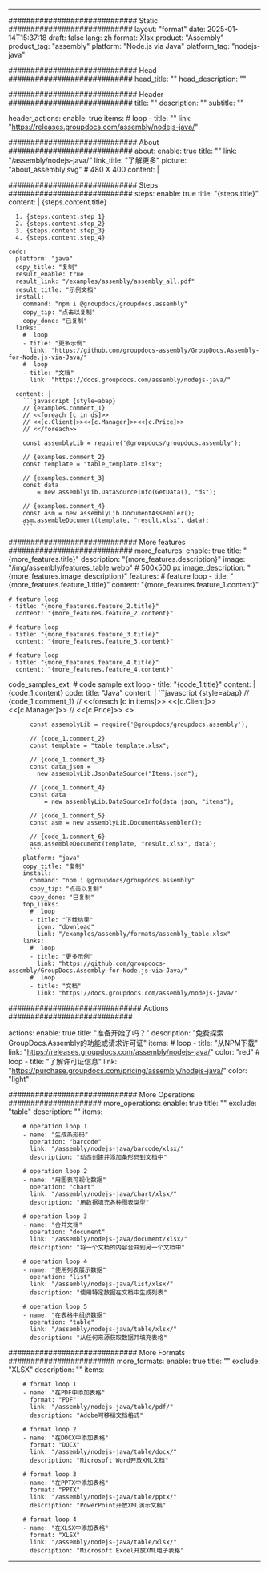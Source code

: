



---
############################# Static ############################
layout: "format"
date:  2025-01-14T15:37:18
draft: false
lang: zh
format: Xlsx
product: "Assembly"
product_tag: "assembly"
platform: "Node.js via Java"
platform_tag: "nodejs-java"

############################# Head ############################
head_title: ""
head_description: ""

############################# Header ############################
title: "" 
description: ""
subtitle: "" 

header_actions:
  enable: true
  items:
    #  loop
    - title: ""
      link: "https://releases.groupdocs.com/assembly/nodejs-java/"
      
############################# About ############################
about:
    enable: true
    title: ""
    link: "/assembly/nodejs-java/"
    link_title: "了解更多"
    picture: "about_assembly.svg" # 480 X 400
    content: |
       

############################# Steps ############################
steps:
    enable: true
    title: "{steps.title}"
    content: |
      {steps.content.title}
      
      1. {steps.content.step_1}
      2. {steps.content.step_2}
      3. {steps.content.step_3}
      4. {steps.content.step_4}
   
    code:
      platform: "java"
      copy_title: "复制"
      result_enable: true
      result_link: "/examples/assembly/assembly_all.pdf"
      result_title: "示例文档"
      install:
        command: "npm i @groupdocs/groupdocs.assembly"
        copy_tip: "点击以复制"
        copy_done: "已复制"
      links:
        #  loop
        - title: "更多示例"
          link: "https://github.com/groupdocs-assembly/GroupDocs.Assembly-for-Node.js-via-Java/"
        #  loop
        - title: "文档"
          link: "https://docs.groupdocs.com/assembly/nodejs-java/"
          
      content: |
        ```javascript {style=abap}
        // {examples.comment_1}
        // <<foreach [c in ds]>>
        // <<[c.Client]>><<[c.Manager]>><<[c.Price]>>
        // <</foreach>>
    
        const assemblyLib = require('@groupdocs/groupdocs.assembly');

        // {examples.comment_2}
        const template = "table_template.xlsx";

        // {examples.comment_3}
        const data 
            = new assemblyLib.DataSourceInfo(GetData(), "ds");

        // {examples.comment_4}
        const asm = new assemblyLib.DocumentAssembler();
        asm.assembleDocument(template, "result.xlsx", data);
        ```           

############################# More features ############################
more_features:
  enable: true
  title: "{more_features.title}"
  description: "{more_features.description}"
  image: "/img/assembly/features_table.webp" # 500x500 px
  image_description: "{more_features.image_description}"
  features:
    # feature loop
    - title: "{more_features.feature_1.title}"
      content: "{more_features.feature_1.content}"

    # feature loop
    - title: "{more_features.feature_2.title}"
      content: "{more_features.feature_2.content}"

    # feature loop
    - title: "{more_features.feature_3.title}"
      content: "{more_features.feature_3.content}"

    # feature loop
    - title: "{more_features.feature_4.title}"
      content: "{more_features.feature_4.content}"
      
  code_samples_ext:
    # code sample ext loop
    - title: "{code_1.title}"
      content: |
        {code_1.content}
      code:
        title: "Java"
        content: |
          ```javascript {style=abap}
          // {code_1.comment_1}
          // <<foreach [c in items]>> <<[c.Client]>><<[c.Manager]>>
          //  <<[c.Price]>> <</foreach>>
          
          const assemblyLib = require('@groupdocs/groupdocs.assembly');

          // {code_1.comment_2}
          const template = "table_template.xlsx";

          // {code_1.comment_3}
          const data_json = 
            new assemblyLib.JsonDataSource("Items.json");

          // {code_1.comment_4}
          const data 
              = new assemblyLib.DataSourceInfo(data_json, "items");

          // {code_1.comment_5}
          const asm = new assemblyLib.DocumentAssembler();

          // {code_1.comment_6}
          asm.assembleDocument(template, "result.xlsx", data);
          ```
        platform: "java"
        copy_title: "复制"
        install:
          command: "npm i @groupdocs/groupdocs.assembly"
          copy_tip: "点击以复制"
          copy_done: "已复制"
        top_links:
          #  loop
          - title: "下载结果"
            icon: "download"
            link: "/examples/assembly/formats/assembly_table.xlsx"
        links:
          #  loop
          - title: "更多示例"
            link: "https://github.com/groupdocs-assembly/GroupDocs.Assembly-for-Node.js-via-Java/"
          #  loop
          - title: "文档"
            link: "https://docs.groupdocs.com/assembly/nodejs-java/"
            

            


############################## Actions ############################

actions:
  enable: true
  title: "准备开始了吗？"
  description: "免费探索GroupDocs.Assembly的功能或请求许可证"
  items:
    #  loop
    - title: "从NPM下载"
      link: "https://releases.groupdocs.com/assembly/nodejs-java/"
      color: "red"
        #  loop
    - title: "了解许可证信息"
      link: "https://purchase.groupdocs.com/pricing/assembly/nodejs-java/"
      color: "light"


############################# More Operations #####################
more_operations:
    enable: true
    title: ""
    exclude: "table"
    description: ""
    items: 
          
        # operation loop 1
        - name: "生成条形码"
          operation: "barcode"
          link: "/assembly/nodejs-java/barcode/xlsx/"
          description: "动态创建并添加条形码到文档中"

        # operation loop 2
        - name: "用图表可视化数据"
          operation: "chart"
          link: "/assembly/nodejs-java/chart/xlsx/"
          description: "用数据填充各种图表类型"

        # operation loop 3
        - name: "合并文档"
          operation: "document"
          link: "/assembly/nodejs-java/document/xlsx/"
          description: "将一个文档的内容合并到另一个文档中"

        # operation loop 4
        - name: "使用列表展示数据"
          operation: "list"
          link: "/assembly/nodejs-java/list/xlsx/"
          description: "使用特定数据在文档中生成列表"

        # operation loop 5
        - name: "在表格中组织数据"
          operation: "table"
          link: "/assembly/nodejs-java/table/xlsx/"
          description: "从任何来源获取数据并填充表格"
         
          
############################# More Formats ########################
more_formats:
    enable: true
    title: ""
    exclude: "XLSX"
    description: ""
    items: 
          
        # format loop 1
        - name: "在PDF中添加表格"
          format: "PDF"
          link: "/assembly/nodejs-java/table/pdf/"
          description: "Adobe可移植文档格式"
          
        # format loop 2
        - name: "在DOCX中添加表格"
          format: "DOCX"
          link: "/assembly/nodejs-java/table/docx/"
          description: "Microsoft Word开放XML文档"
          
        # format loop 3
        - name: "在PPTX中添加表格"
          format: "PPTX"
          link: "/assembly/nodejs-java/table/pptx/"
          description: "PowerPoint开放XML演示文稿"
          
        # format loop 4
        - name: "在XLSX中添加表格"
          format: "XLSX"
          link: "/assembly/nodejs-java/table/xlsx/"
          description: "Microsoft Excel开放XML电子表格"


          

---